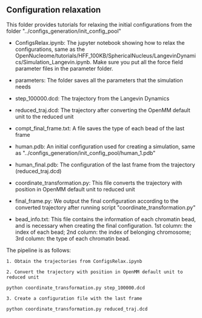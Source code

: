 ## Configuration relaxation

This folder provides tutorials for relaxing the initial configurations from the folder "../configs_generation/init_config_pool"

- ConfigsRelax.ipynb: The jupyter notebook showing how to relax the configurations, same as the OpenNucleome/tutorials/HFF_100KB/SphericalNucleus/LangevinDynamics/Simulation_Langevin.ipynb. Make sure you put all the force field parameter files in the parameter folder.

- parameters: The folder saves all the parameters that the simulation needs

- step_100000.dcd: The trajectory from the Langevin Dynamics

- reduced_traj.dcd: The trajectory after converting the OpenMM default unit to the reduced unit

- compt_final_frame.txt: A file saves the type of each bead of the last frame

- human.pdb: An initial configuration used for creating a simulation, same as "../configs_generation/init_config_pool/human_1.pdb"

- human_final.pdb: The configuration of the last frame from the trajectory (reduced_traj.dcd)

- coordinate_transformation.py: This file converts the trajectory with position in OpenMM default unit to reduced unit 

- final_frame.py: We output the final configuration according to the converted trajectory after running script "coordinate_transformation.py"

- bead_info.txt: This file contains the information of each chromatin bead, and is necessary when creating the final configuration. 1st column: the index of each bead; 2nd column: the index of belonging chromosome; 3rd column: the type of each chromatin bead.

The pipeline is as follows:

    1. Obtain the trajectories from ConfigsRelax.ipynb

    2. Convert the trajectory with position in OpenMM default unit to reduced unit

    python coordinate_transformation.py step_100000.dcd

    3. Create a configuration file with the last frame

    python coordinate_transformation.py reduced_traj.dcd
